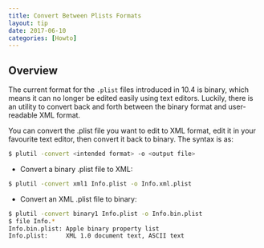 ```yaml
---
title: Convert Between Plists Formats
layout: tip
date: 2017-06-10
categories: [Howto]
---
```


## Overview

The current format for the ```.plist``` files introduced in 10.4 is binary, which means it can no longer be edited easily using text editors. Luckily, there is an utility to convert back and forth between the binary format and user-readable XML format.

You can convert the .plist file you want to edit to XML format, edit it in your favourite text editor, then convert it back to binary. The syntax is as:
```bash
$ plutil -convert <intended format> -o <output file>
```

* Convert a binary .plist file to XML:

```bash
$ plutil -convert xml1 Info.plist -o Info.xml.plist
```
* Convert an XML .plist file to binary:

```bash
$ plutil -convert binary1 Info.plist -o Info.bin.plist
$ file Info.*
Info.bin.plist: Apple binary property list
Info.plist:     XML 1.0 document text, ASCII text
```
